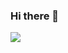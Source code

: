 ### Hi there 👋
<img  src="https://media.giphy.com/media/Dh4jn1CZEynopRTUmT/giphy.gif" />
<!--
**JoseLRiano/JoseLRiano** is a ✨ _special_ ✨ repository because its `README.md` (this file) appears on your GitHub profile.

Here are some ideas to get you started:

- 🔭 I’m currently working on ...
- 🌱 I’m currently learning ...
- 👯 I’m looking to collaborate on ...
- 🤔 I’m looking for help with ...
- 💬 Ask me about ...
- 📫 How to reach me: ...
- 😄 Pronouns: ...
- ⚡ Fun fact: ...
-->
